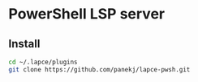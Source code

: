 # PowerShell LSP server

## Install

```sh
cd ~/.lapce/plugins
git clone https://github.com/panekj/lapce-pwsh.git
```
